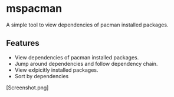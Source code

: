 # mspacman
A simple tool to view dependencies of pacman installed packages.

## Features
- View dependencies of pacman installed packages.
- Jump around dependencies and follow dependency chain.
- View exlpicitly installed packages.
- Sort by dependencies

[Screenshot.png]
